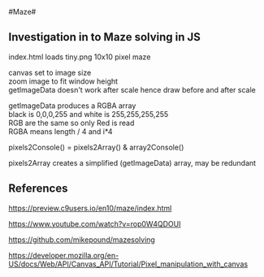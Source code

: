 #Maze#

Investigation in to Maze solving in JS
-

index.html loads tiny.png 10x10 pixel maze  

canvas set to image size    
zoom image to fit window height   
getImageData doesn't work after scale hence draw before and after scale    

getImageData produces a RGBA array  
black is 0,0,0,255 and white is 255,255,255,255   
RGB are the same so only Red is read    
RGBA means length / 4 and i*4   

pixels2Console() = pixels2Array() & array2Console()   

pixels2Array creates a simplified (getImageData) array, may be redundant    

References
-

https://preview.c9users.io/en10/maze/index.html

https://www.youtube.com/watch?v=rop0W4QDOUI

https://github.com/mikepound/mazesolving

https://developer.mozilla.org/en-US/docs/Web/API/Canvas_API/Tutorial/Pixel_manipulation_with_canvas